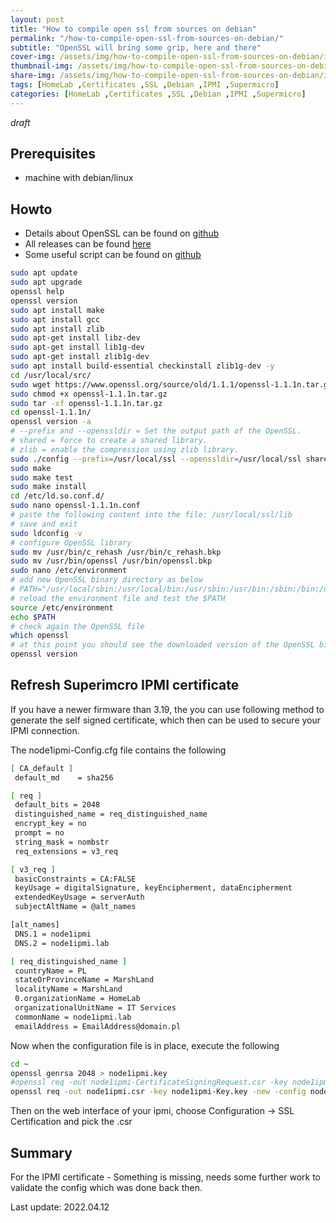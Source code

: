 ```yaml
---
layout: post
title: "How to compile open ssl from sources on debian"
permalink: "/how-to-compile-open-ssl-from-sources-on-debian/"
subtitle: "OpenSSL will bring some grip, here and there"
cover-img: /assets/img/how-to-compile-open-ssl-from-sources-on-debian/img-cover.jpg
thumbnail-img: /assets/img/how-to-compile-open-ssl-from-sources-on-debian/img-thumb.jpg
share-img: /assets/img/how-to-compile-open-ssl-from-sources-on-debian/img-cover.jpg
tags: [HomeLab ,Certificates ,SSL ,Debian ,IPMI ,Supermicro]
categories: [HomeLab ,Certificates ,SSL ,Debian ,IPMI ,Supermicro]
---
```

*draft*

## Prerequisites
+ machine with debian/linux

## Howto
+ Details about OpenSSL can be found on [github](https://github.com/openssl/openssl)
+ All releases can be found [here](https://www.openssl.org/source/old/)
+ Some useful script can be found on [github](https://gist.github.com/HQJaTu/963db9af49d789d074ab63f52061a951)

```bash
sudo apt update
sudo apt upgrade
openssl help
openssl version
sudo apt install make
sudo apt install gcc
sudo apt install zlib
sudo apt-get install libz-dev
sudo apt-get install lib1g-dev
sudo apt-get install zlib1g-dev
sudo apt install build-essential checkinstall zlib1g-dev -y
cd /usr/local/src/
sudo wget https://www.openssl.org/source/old/1.1.1/openssl-1.1.1n.tar.gz
sudo chmod +x openssl-1.1.1n.tar.gz
sudo tar -xf openssl-1.1.1n.tar.gz
cd openssl-1.1.1n/
openssl version -a
# --prefix and --openssldir = Set the output path of the OpenSSL.
# shared = force to create a shared library.
# zlib = enable the compression using zlib library.
sudo ./config --prefix=/usr/local/ssl --openssldir=/usr/local/ssl shared zlib
sudo make
sudo make test
sudo make install
cd /etc/ld.so.conf.d/
sudo nano openssl-1.1.1n.conf
# paste the following content into the file: /usr/local/ssl/lib
# save and exit
sudo ldconfig -v
# configure OpenSSL library
sudo mv /usr/bin/c_rehash /usr/bin/c_rehash.bkp
sudo mv /usr/bin/openssl /usr/bin/openssl.bkp
sudo nano /etc/environment
# add new OpenSSL binary directory as below
# PATH="/usr/local/sbin:/usr/local/bin:/usr/sbin:/usr/bin:/sbin:/bin:/usr/games:/usr/local/games:/usr/local/ssl/bin"
# reload the environment file and test the $PATH
source /etc/environment
echo $PATH
# check again the OpenSSL file
which openssl
# at this point you should see the downloaded version of the OpenSSL binary
openssl version
```

## Refresh Superimcro IPMI certificate
If you have a newer firmware than 3.19, the you can use following method to generate the self signed certificate, which then can be used to secure your IPMI connection.

The node1ipmi-Config.cfg file contains the following
```bash
[ CA_default ]
 default_md    = sha256

[ req ]
 default_bits = 2048
 distinguished_name = req_distinguished_name
 encrypt_key = no
 prompt = no
 string_mask = nombstr
 req_extensions = v3_req

[ v3_req ]
 basicConstraints = CA:FALSE
 keyUsage = digitalSignature, keyEncipherment, dataEncipherment
 extendedKeyUsage = serverAuth
 subjectAltName = @alt_names

[alt_names]
 DNS.1 = node1ipmi
 DNS.2 = node1ipmi.lab

[ req_distinguished_name ]
 countryName = PL
 stateOrProvinceName = MarshLand
 localityName = MarshLand
 0.organizationName = HomeLab
 organizationalUnitName = IT Services
 commonName = node1ipmi.lab
 emailAddress = EmailAddress@domain.pl
```

Now when the configuration file is in place, execute the following
```bash
cd ~
openssl genrsa 2048 > node1ipmi.key
#openssl req -out node1ipmi-CertificateSigningRequest.csr -key node1ipmi-Key.key -new -config node1ipmi.cfg
openssl req -out node1ipmi.csr -key node1ipmi-Key.key -new -config node1ipmi-Config.cfg
```

Then on the web interface of your ipmi, choose Configuration -> SSL Certification and pick the .csr 

## Summary
For the IPMI certificate - Something is missing, needs some further work to validate the config which was done back then.

Last update: 2022.04.12
